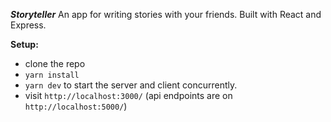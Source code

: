 ***Storyteller***
An app for writing stories with your friends.  Built with React and Express.

**Setup:**

- clone the repo
- `yarn install`
- `yarn dev` to start the server and client concurrently.
- visit `http://localhost:3000/` (api endpoints are on `http://localhost:5000/`)
